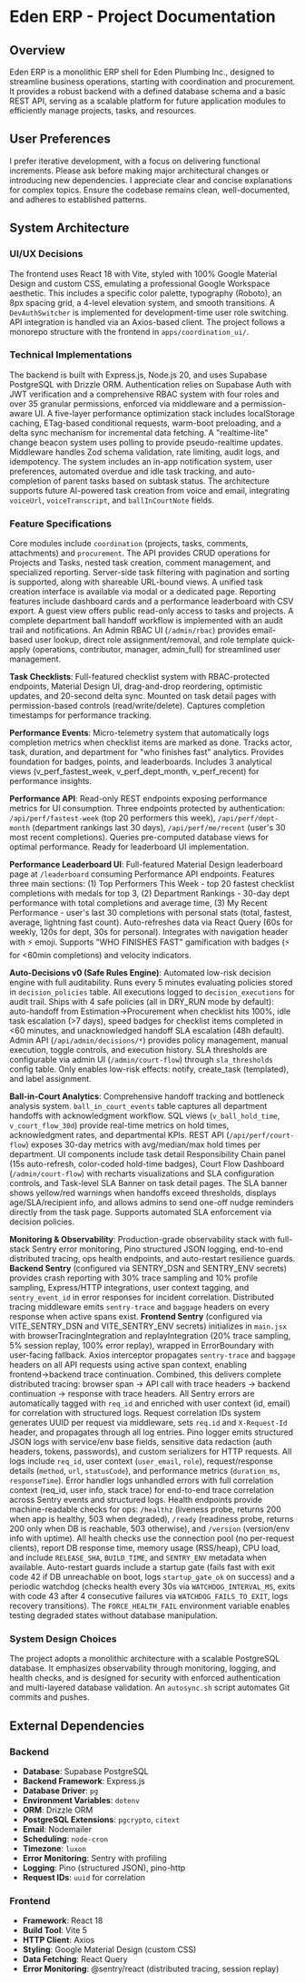 # Eden ERP - Project Documentation

## Overview
Eden ERP is a monolithic ERP shell for Eden Plumbing Inc., designed to streamline business operations, starting with coordination and procurement. It provides a robust backend with a defined database schema and a basic REST API, serving as a scalable platform for future application modules to efficiently manage projects, tasks, and resources.

## User Preferences
I prefer iterative development, with a focus on delivering functional increments. Please ask before making major architectural changes or introducing new dependencies. I appreciate clear and concise explanations for complex topics. Ensure the codebase remains clean, well-documented, and adheres to established patterns.

## System Architecture

### UI/UX Decisions
The frontend uses React 18 with Vite, styled with 100% Google Material Design and custom CSS, emulating a professional Google Workspace aesthetic. This includes a specific color palette, typography (Roboto), an 8px spacing grid, a 4-level elevation system, and smooth transitions. A `DevAuthSwitcher` is implemented for development-time user role switching. API integration is handled via an Axios-based client. The project follows a monorepo structure with the frontend in `apps/coordination_ui/`.

### Technical Implementations
The backend is built with Express.js, Node.js 20, and uses Supabase PostgreSQL with Drizzle ORM. Authentication relies on Supabase Auth with JWT verification and a comprehensive RBAC system with four roles and over 35 granular permissions, enforced via middleware and a permission-aware UI. A five-layer performance optimization stack includes localStorage caching, ETag-based conditional requests, warm-boot preloading, and a delta sync mechanism for incremental data fetching. A "realtime-lite" change beacon system uses polling to provide pseudo-realtime updates. Middleware handles Zod schema validation, rate limiting, audit logs, and idempotency. The system includes an in-app notification system, user preferences, automated overdue and idle task tracking, and auto-completion of parent tasks based on subtask status. The architecture supports future AI-powered task creation from voice and email, integrating `voiceUrl`, `voiceTranscript`, and `ballInCourtNote` fields.

### Feature Specifications
Core modules include `coordination` (projects, tasks, comments, attachments) and `procurement`. The API provides CRUD operations for Projects and Tasks, nested task creation, comment management, and specialized reporting. Server-side task filtering with pagination and sorting is supported, along with shareable URL-bound views. A unified task creation interface is available via modal or a dedicated page. Reporting features include dashboard cards and a performance leaderboard with CSV export. A guest view offers public read-only access to tasks and projects. A complete department ball handoff workflow is implemented with an audit trail and notifications. An Admin RBAC UI (`/admin/rbac`) provides email-based user lookup, direct role assignment/removal, and role template quick-apply (operations, contributor, manager, admin_full) for streamlined user management.

**Task Checklists**: Full-featured checklist system with RBAC-protected endpoints, Material Design UI, drag-and-drop reordering, optimistic updates, and 20-second delta sync. Mounted on task detail pages with permission-based controls (read/write/delete). Captures completion timestamps for performance tracking.

**Performance Events**: Micro-telemetry system that automatically logs completion metrics when checklist items are marked as done. Tracks actor, task, duration, and department for "who finishes fast" analytics. Provides foundation for badges, points, and leaderboards. Includes 3 analytical views (v_perf_fastest_week, v_perf_dept_month, v_perf_recent) for performance insights.

**Performance API**: Read-only REST endpoints exposing performance metrics for UI consumption. Three endpoints protected by authentication: `/api/perf/fastest-week` (top 20 performers this week), `/api/perf/dept-month` (department rankings last 30 days), `/api/perf/me/recent` (user's 30 most recent completions). Queries pre-computed database views for optimal performance. Ready for leaderboard UI implementation.

**Performance Leaderboard UI**: Full-featured Material Design leaderboard page at `/leaderboard` consuming Performance API endpoints. Features three main sections: (1) Top Performers This Week - top 20 fastest checklist completions with medals for top 3, (2) Department Rankings - 30-day dept performance with total completions and average time, (3) My Recent Performance - user's last 30 completions with personal stats (total, fastest, average, lightning fast count). Auto-refreshes data via React Query (60s for weekly, 120s for dept, 30s for personal). Integrates with navigation header with ⚡ emoji. Supports "WHO FINISHES FAST" gamification with badges (⚡ for <60min completions) and velocity indicators.

**Auto-Decisions v0 (Safe Rules Engine)**: Automated low-risk decision engine with full auditability. Runs every 5 minutes evaluating policies stored in `decision_policies` table. All executions logged to `decision_executions` for audit trail. Ships with 4 safe policies (all in DRY_RUN mode by default): auto-handoff from Estimation→Procurement when checklist hits 100%, idle task escalation (>7 days), speed badges for checklist items completed in <60 minutes, and unacknowledged handoff SLA escalation (48h default). Admin API (`/api/admin/decisions/*`) provides policy management, manual execution, toggle controls, and execution history. SLA thresholds are configurable via admin UI (`/admin/court-flow`) through `sla_thresholds` config table. Only enables low-risk effects: notify, create_task (templated), and label assignment.

**Ball-in-Court Analytics**: Comprehensive handoff tracking and bottleneck analysis system. `ball_in_court_events` table captures all department handoffs with acknowledgment workflow. SQL views (`v_ball_hold_time`, `v_court_flow_30d`) provide real-time metrics on hold times, acknowledgment rates, and departmental KPIs. REST API (`/api/perf/court-flow`) exposes 30-day metrics with avg/median/max hold times per department. UI components include task detail Responsibility Chain panel (15s auto-refresh, color-coded hold-time badges), Court Flow Dashboard (`/admin/court-flow`) with recharts visualizations and SLA configuration controls, and Task-level SLA Banner on task detail pages. The SLA banner shows yellow/red warnings when handoffs exceed thresholds, displays age/SLA/recipient info, and allows admins to send one-off nudge reminders directly from the task page. Supports automated SLA enforcement via decision policies.

**Monitoring & Observability**: Production-grade observability stack with full-stack Sentry error monitoring, Pino structured JSON logging, end-to-end distributed tracing, ops health endpoints, and auto-restart resilience guards. **Backend Sentry** (configured via SENTRY_DSN and SENTRY_ENV secrets) provides crash reporting with 30% trace sampling and 10% profile sampling, Express/HTTP integrations, user context tagging, and `sentry_event_id` in error responses for incident correlation. Distributed tracing middleware emits `sentry-trace` and `baggage` headers on every response when active spans exist. **Frontend Sentry** (configured via VITE_SENTRY_DSN and VITE_SENTRY_ENV secrets) initializes in `main.jsx` with browserTracingIntegration and replayIntegration (20% trace sampling, 5% session replay, 100% error replay), wrapped in ErrorBoundary with user-facing fallback. Axios interceptor propagates `sentry-trace` and `baggage` headers on all API requests using active span context, enabling frontend→backend trace continuation. Combined, this delivers complete distributed tracing: browser span → API call with trace headers → backend continuation → response with trace headers. All Sentry errors are automatically tagged with `req_id` and enriched with user context (id, email) for correlation with structured logs. Request correlation IDs system generates UUID per request via middleware, sets `req.id` and `X-Request-Id` header, and propagates through all log entries. Pino logger emits structured JSON logs with service/env base fields, sensitive data redaction (auth headers, tokens, passwords), and custom serializers for HTTP requests. All logs include `req_id`, user context (`user_email`, `role`), request/response details (`method`, `url`, `statusCode`), and performance metrics (`duration_ms`, `responseTime`). Error handler logs unhandled errors with full correlation context (req_id, user info, stack trace) for end-to-end trace correlation across Sentry events and structured logs. Health endpoints provide machine-readable checks for ops: `/healthz` (liveness probe, returns 200 when app is healthy, 503 when degraded), `/ready` (readiness probe, returns 200 only when DB is reachable, 503 otherwise), and `/version` (version/env info with uptime). All health checks use the connection pool (no per-request clients), report DB response time, memory usage (RSS/heap), CPU load, and include `RELEASE_SHA`, `BUILD_TIME`, and `SENTRY_ENV` metadata when available. Auto-restart guards include a startup gate (fails fast with exit code 42 if DB unreachable on boot, logs `startup_gate_ok` on success) and a periodic watchdog (checks health every 30s via `WATCHDOG_INTERVAL_MS`, exits with code 43 after 4 consecutive failures via `WATCHDOG_FAILS_TO_EXIT`, logs recovery transitions). The `FORCE_HEALTH_FAIL` environment variable enables testing degraded states without database manipulation.

### System Design Choices
The project adopts a monolithic architecture with a scalable PostgreSQL database. It emphasizes observability through monitoring, logging, and health checks, and is designed for security with enforced authentication and multi-layered database validation. An `autosync.sh` script automates Git commits and pushes.

## External Dependencies

### Backend
- **Database**: Supabase PostgreSQL
- **Backend Framework**: Express.js
- **Database Driver**: `pg`
- **Environment Variables**: `dotenv`
- **ORM**: Drizzle ORM
- **PostgreSQL Extensions**: `pgcrypto`, `citext`
- **Email**: Nodemailer
- **Scheduling**: `node-cron`
- **Timezone**: `luxon`
- **Error Monitoring**: Sentry with profiling
- **Logging**: Pino (structured JSON), pino-http
- **Request IDs**: `uuid` for correlation

### Frontend
- **Framework**: React 18
- **Build Tool**: Vite 5
- **HTTP Client**: Axios
- **Styling**: Google Material Design (custom CSS)
- **Data Fetching**: React Query
- **Error Monitoring**: @sentry/react (distributed tracing, session replay)